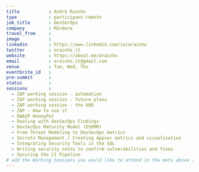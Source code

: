 ```yaml
---
title           : André Rainho
type            : participant-remote
job_title       : DevSecOps
company         : Mindera
travel_from     :
image           : 
linkedin        : https://www.linkedin.com/in/arainho
twitter         : arainho_it
website         : https://about.me/arainho
email           : arainho.it@gmail.com
venue           : Tue, Wed, Thu
eventbrite_id   :
pre-summit      :
status          : 
sessions        :
  - ZAP working session - automation
  - ZAP working session - future plans
  - ZAP working session - the HUD
  - ZAP - How to use it
  - OWASP HoneyPot
  - Dealing with DevSecOps Findings
  - DevSecOps Maturity Model (DSOMM)
  - From Threat Modeling to DevSecOps metrics
  - Secrets Management / Creating Appsec metrics and visualisation
  - Integrating Security Tools in the SDL
  - Writing security tests to confirm vulnerabilities and fixes
  - Securing the CI Pipeline
# add the Working Sessions you would like to attend in the meta above (use the session's title) e.g. sessions (one per line): -Security Playbooks Diagrams -Hackathon Daily Sessions
---
```


<!-- put more details about participant here -->
